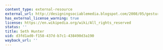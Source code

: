 ```yaml
---
content_type: external-resource
external_url: http://designingsociablemedia.blogspot.com/2008/05/gestural-voting-system-public-interface.html
has_external_license_warning: true
license: https://en.wikipedia.org/wiki/All_rights_reserved
status: ''
title: Seth Hunter
uid: d3fd1ad0-f158-437d-b7c1-438490d3a190
wayback_url: ''
---
```

